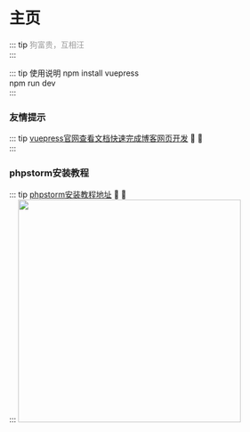 # 主页
::: tip  <span style="color:#999;font-weight: initial;">狗富贵，互相汪</span>
 &ensp;                     				  
:::

::: tip 使用说明
npm install vuepress<br>
npm run dev
&ensp;                     				  
:::
### 友情提示
::: tip <span style="color:#999;font-weight: initial;"><a href="http://caibaojian.com/vuepress/">vuepress官网查看文档快速完成博客网页开发</a></span> 🎉 💯
&ensp;                     				  
:::
### phpstorm安装教程
::: tip <span style="color:#999;font-weight: initial;"><a href="https://blog.csdn.net/zff980320/article/details/88971296">phpstorm安装教程地址</a></span> 🎉 💯
&ensp;                     				  
:::
<img src="man.jpg" style="width:400px"/>